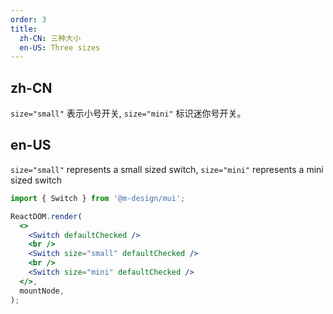 ```yaml
---
order: 3
title:
  zh-CN: 三种大小
  en-US: Three sizes
---
```


## zh-CN

`size="small"` 表示小号开关, `size="mini"` 标识迷你号开关。

## en-US

`size="small"` represents a small sized switch, `size="mini"` represents a mini sized switch

```jsx
import { Switch } from '@m-design/mui';

ReactDOM.render(
  <>
    <Switch defaultChecked />
    <br />
    <Switch size="small" defaultChecked />
    <br />
    <Switch size="mini" defaultChecked />
  </>,
  mountNode,
);
```
